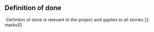## Definition of done ## 
   -Definiton of done is relevant to the project and applies to all stories [2 marks]G
